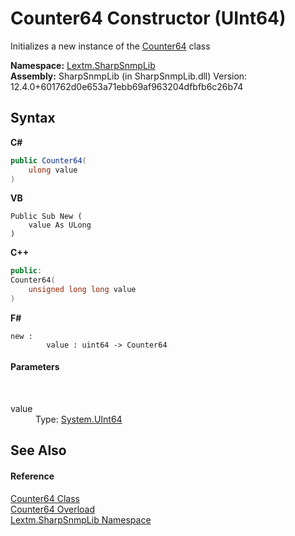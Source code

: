 # Counter64 Constructor (UInt64)
 

Initializes a new instance of the <a href="T_Lextm_SharpSnmpLib_Counter64">Counter64</a> class

**Namespace:**&nbsp;<a href="N_Lextm_SharpSnmpLib">Lextm.SharpSnmpLib</a><br />**Assembly:**&nbsp;SharpSnmpLib (in SharpSnmpLib.dll) Version: 12.4.0+601762d0e653a71ebb69af963204dfbfb6c26b74

## Syntax

**C#**<br />
``` C#
public Counter64(
	ulong value
)
```

**VB**<br />
``` VB
Public Sub New ( 
	value As ULong
)
```

**C++**<br />
``` C++
public:
Counter64(
	unsigned long long value
)
```

**F#**<br />
``` F#
new : 
        value : uint64 -> Counter64
```


#### Parameters
&nbsp;<dl><dt>value</dt><dd>Type: <a href="https://docs.microsoft.com/dotnet/api/system.uint64" target="_blank" rel="noopener noreferrer">System.UInt64</a><br /></dd></dl>

## See Also


#### Reference
<a href="T_Lextm_SharpSnmpLib_Counter64">Counter64 Class</a><br /><a href="Overload_Lextm_SharpSnmpLib_Counter64__ctor">Counter64 Overload</a><br /><a href="N_Lextm_SharpSnmpLib">Lextm.SharpSnmpLib Namespace</a><br />